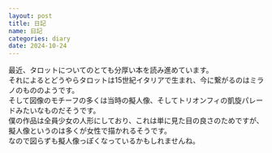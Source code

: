 ```yaml
---
layout: post
title: 日記
name: 日記
categories: diary
date: 2024-10-24
---
```

最近、タロットについてのとても分厚い本を読み進めています。  
それによるとどうやらタロットは15世紀イタリアで生まれ、今に繋がるのはミラノのもののようです。  
そして図像のモチーフの多くは当時の擬人像、そしてトリオンフィの凱旋パレードみたいなものだそうです。  
僕の作品は全員少女の人形にしており、これは単に見た目の良さのためですが、擬人像というのは多くが女性で描かれるそうです。  
なので図らずも擬人像っぽくなっているかもしれませんね。

